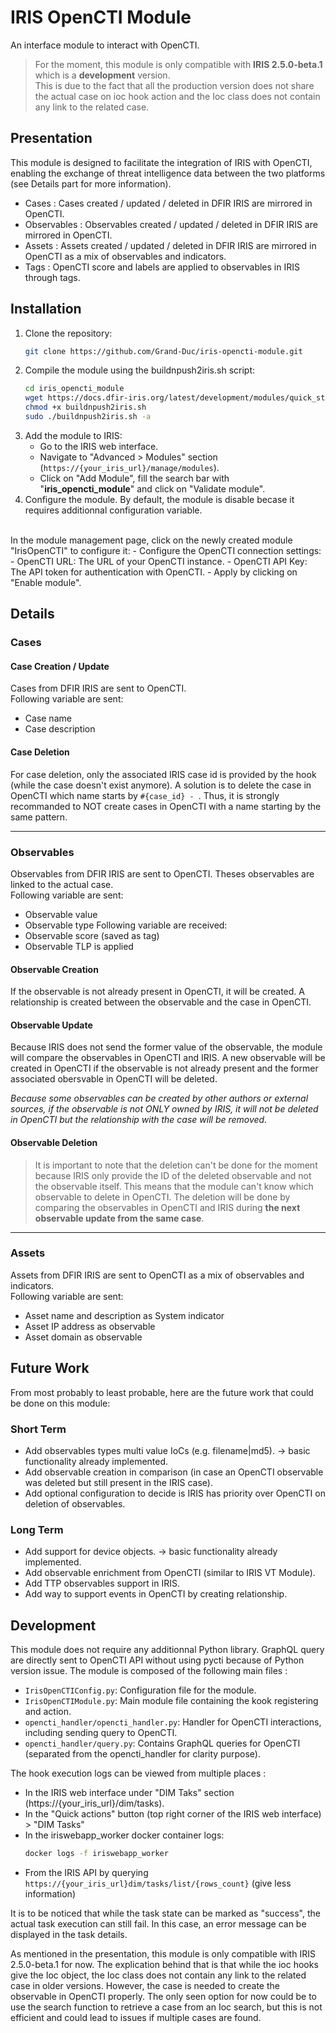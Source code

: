# IRIS OpenCTI Module
An interface module to interact with OpenCTI.
> For the moment, this module is only compatible with **IRIS 2.5.0-beta.1** which is a **development** version.</br>
> This is due to the fact that all the production version does not share the actual case on ioc hook action and the Ioc class does not contain any link to the related case.
## Presentation
This module is designed to facilitate the integration of IRIS with OpenCTI, enabling the exchange of threat intelligence data between the two platforms (see Details part for more information).
- Cases : Cases created / updated / deleted in DFIR IRIS are mirrored in OpenCTI.
- Observables : Observables created / updated / deleted in DFIR IRIS are mirrored in OpenCTI.
- Assets : Assets created / updated / deleted in DFIR IRIS are mirrored in OpenCTI as a mix of observables and indicators.
- Tags : OpenCTI score and labels are applied to observables in IRIS through tags.
## Installation
1. Clone the repository:
   ```bash
   git clone https://github.com/Grand-Duc/iris-opencti-module.git
   ```
2. Compile the module using the buildnpush2iris.sh script:
   ```bash
   cd iris_opencti_module
   wget https://docs.dfir-iris.org/latest/development/modules/quick_start/buildnpush2iris.sh
   chmod +x buildnpush2iris.sh
   sudo ./buildnpush2iris.sh -a
   ```
3. Add the module to IRIS:
   - Go to the IRIS web interface.
   - Navigate to "Advanced > Modules" section (`https://{your_iris_url}/manage/modules`).
   - Click on "Add Module", fill the search bar with "**iris_opencti_module**" and click on "Validate module".
4. Configure the module.
By default, the module is disable becase it requires additionnal configuration variable.
</br>
In the module management page, click on the newly created module "IrisOpenCTI" to configure it:
   - Configure the OpenCTI connection settings:
     - OpenCTI URL: The URL of your OpenCTI instance.
     -  OpenCTI API Key: The API token for authentication with OpenCTI.
   - Apply by clicking on "Enable module".

## Details
### Cases
#### Case Creation / Update
Cases from DFIR IRIS are sent to OpenCTI.
</br>
Following variable are sent:
- Case name
- Case description

#### Case Deletion
For case deletion, only the associated IRIS case id is provided by the hook (while the case doesn't exist anymore). A solution is to delete the case in OpenCTI which name starts by `#{case_id} - `. Thus, it is strongly recommanded to NOT create cases in OpenCTI with a name starting by the same pattern.

---
### Observables
Observables from DFIR IRIS are sent to OpenCTI. Theses observables are linked to the actual case.
</br>
Following variable are sent:
- Observable value
- Observable type
Following variable are received:
- Observable score (saved as tag)
- Observable TLP is applied

#### Observable Creation
If the observable is not already present in OpenCTI, it will be created. A relationship is created between the observable and the case in OpenCTI.
#### Observable Update
Because IRIS does not send the former value of the observable, the module will compare the observables in OpenCTI and IRIS. A new observable will be created in OpenCTI if the observable is not already present and the former associated obersvable in OpenCTI will be deleted.

*Because some observables can be created by other authors or external sources, if the observable is not ONLY owned by IRIS, it will not be deleted in OpenCTI but the relationship with the case will be removed.*
#### Observable Deletion
> It is important to note that the deletion can't be done for the moment because IRIS only provide the ID of the deleted observable and not the observable itself. This means that the module can't know which observable to delete in OpenCTI. The deletion will be done by comparing the observables in OpenCTI and IRIS during **the next observable update from the same case**.

---
### Assets
Assets from DFIR IRIS are sent to OpenCTI as a mix of observables and indicators.
</br>
Following variable are sent:
- Asset name and description as System indicator
- Asset IP address as observable
- Asset domain as observable

## Future Work
From most probably to least probable, here are the future work that could be done on this module:
### Short Term
- Add observables types multi value IoCs (e.g. filename|md5). -> basic functionality already implemented.
- Add observable creation in comparison (in case an OpenCTI observable was deleted but still present in the IRIS case).
- Add optional configuration to decide is IRIS has priority over OpenCTI on deletion of observables.
### Long Term
- Add support for device objects. -> basic functionality already implemented.
- Add observable enrichment from OpenCTI (similar to IRIS VT Module).
- Add TTP observables support in IRIS.
- Add way to support events in OpenCTI by creating relationship.

## Development
This module does not require any additionnal Python library. GraphQL query are directly sent to OpenCTI API without using pycti because of Python version issue.
The module is composed of the following main files :
- `IrisOpenCTIConfig.py`: Configuration file for the module.
- `IrisOpenCTIModule.py`: Main module file containing the kook registering and action.
- `opencti_handler/opencti_handler.py`: Handler for OpenCTI interactions, including sending query to OpenCTI.
- `opencti_handler/query.py`: Contains GraphQL queries for OpenCTI (separated from the opencti_handler for clarity purpose).

The hook execution logs can be viewed from multiple places :
- In the IRIS web interface under "DIM Taks" section (https://{your_iris_url}/dim/tasks).
- In the "Quick actions" button (top right corner of the IRIS web interface) > "DIM Tasks"
- In the iriswebapp_worker docker container logs:
  ```bash
  docker logs -f iriswebapp_worker
  ```
- From the IRIS API by querying `https://{your_iris_url}dim/tasks/list/{rows_count}` (give less information)

It is to be noticed that while the task state can be marked as "success", the actual task execution can still fail. In this case, an error message can be displayed in the task details.

As mentioned in the presentation, this module is only compatible with IRIS 2.5.0-beta.1 for now. The explication behind that is that while the ioc hooks give the Ioc object, the Ioc class does not contain any link to the related case in older versions. However, the case is needed to create the observable in OpenCTI properly. The only seen option for now could be to use the search function to retrieve a case from an Ioc search, but this is not efficient and could lead to issues if multiple cases are found.